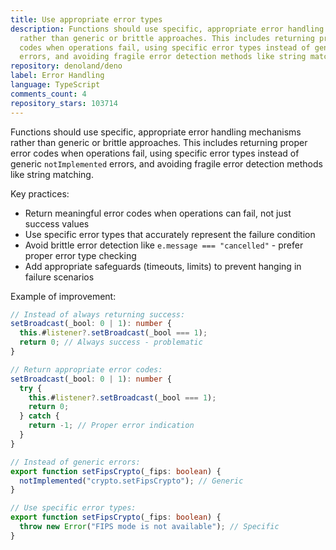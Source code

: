```yaml
---
title: Use appropriate error types
description: Functions should use specific, appropriate error handling mechanisms
  rather than generic or brittle approaches. This includes returning proper error
  codes when operations fail, using specific error types instead of generic `notImplemented`
  errors, and avoiding fragile error detection methods like string matching.
repository: denoland/deno
label: Error Handling
language: TypeScript
comments_count: 4
repository_stars: 103714
---
```


Functions should use specific, appropriate error handling mechanisms rather than generic or brittle approaches. This includes returning proper error codes when operations fail, using specific error types instead of generic `notImplemented` errors, and avoiding fragile error detection methods like string matching.

Key practices:
- Return meaningful error codes when operations can fail, not just success values
- Use specific error types that accurately represent the failure condition
- Avoid brittle error detection like `e.message === "cancelled"` - prefer proper error type checking
- Add appropriate safeguards (timeouts, limits) to prevent hanging in failure scenarios

Example of improvement:
```typescript
// Instead of always returning success:
setBroadcast(_bool: 0 | 1): number {
  this.#listener?.setBroadcast(_bool === 1);
  return 0; // Always success - problematic
}

// Return appropriate error codes:
setBroadcast(_bool: 0 | 1): number {
  try {
    this.#listener?.setBroadcast(_bool === 1);
    return 0;
  } catch {
    return -1; // Proper error indication
  }
}

// Instead of generic errors:
export function setFipsCrypto(_fips: boolean) {
  notImplemented("crypto.setFipsCrypto"); // Generic
}

// Use specific error types:
export function setFipsCrypto(_fips: boolean) {
  throw new Error("FIPS mode is not available"); // Specific
}
```